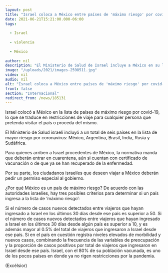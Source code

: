 ```yaml
---
layout: post
title: "Israel coloca a México entre países de 'máximo riesgo' por covid-19"
date: 2021-06-21T15:21:00.000-06:00
tags:
  
  - Israel
  
  - violencia
  
  - México
  
author: nil
description: "El Ministerio de Salud de Israel incluye a México en su lista de países de mayor riesgo por coronavirus, junto a Argentina, Brasil, India, Rusia y Sudáfrica"
image: "/uploads/2021/images-2598511.jpg"
video: nil
audio: nil
alt: "Israel coloca a México entre países de 'máximo riesgo' por covid-19"
front: false
section: "Internacional"
redirect_from: /news/185131
---
```


Israel colocó a México en la lista de países de máximo riesgo por covid-19, lo que se traduce en restricciones de viaje para cualquier persona que pretenda visitar el país o proceda del mismo.

El Ministerio de Salud israelí incluyó a un total de seis países en la lista de mayor riesgo por coronavirus: México, Argentina, Brasil, India, Rusia y Sudáfrica.

Para quienes arriben a Israel procedentes de México, la normativa manda que deberán entrar en cuarentena, aún si cuentan con certificado de vacunación o de que ya se han recuperado de la enfermedad.

Por su parte, los ciudadanos israelíes que deseen viajar a México deberán pedir un permiso especial al gobierno.

¿Por qué México es un país de máximo riesgo?
De acuerdo con las autoridades israelíes, hay tres posibles criterios para determinar si un país ingresa a la lista de ‘máximo riesgo’:

Si el número de casos nuevos detectados entre viajeros que hayan ingresado a Israel en los últimos 30 días desde ese país es superior a 50.
Si el número de casos nuevos detectados entre viajeros que hayan ingresado a Israel en los últimos 30 días desde algún país es superior a 10, y es además mayor al 0.5% del total de viajeros que ingresaron a Israel desde ese país.
Si en el país en cuestión registra niveles elevados de morbilidad y nuevos casos, combinando la frecuencia de las variables de preocupación y la proporción de casos positivos por total de viajeros que ingresaron en Israel desde ese país.
Israel, con el 80% de su población vacunada, es uno de los pocos países en donde ya no rigen restricciones por la pandemia.

(Excélsior)